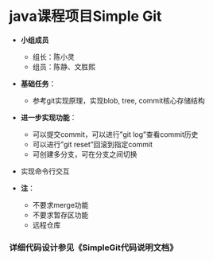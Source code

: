 # java课程项目Simple Git
+ **小组成员**
  + 组长：陈小灵
  + 组员：陈静、文胜熙
+ **基础任务**：
  + 参考git实现原理，实现blob, tree, commit核心存储结构

+ **进一步实现功能**：
  + 可以提交commit，可以进行”git log”查看commit历史
  + 可以进行”git reset”回滚到指定commit
  + 可创建多分支，可在分支之间切换
+ 实现命令行交互
  
+ **注**：
  + 不要求merge功能
  + 不要求暂存区功能
  + 远程仓库



### 详细代码设计参见《SimpleGit代码说明文档》

